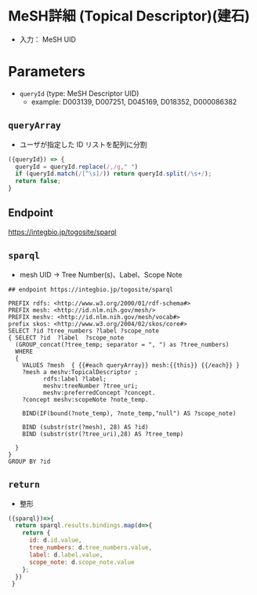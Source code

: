 # MeSH詳細 (Topical Descriptor)(建石)

* 入力： MeSH UID

# Parameters

* `queryId` (type: MeSH Descriptor UID)
  * example: D003139, D007251, D045169, D018352, D000086382

## `queryArray`
- ユーザが指定した ID リストを配列に分割

```javascript
({queryId}) => {
  queryId = queryId.replace(/,/g," ")
  if (queryId.match(/[^\s]/)) return queryId.split(/\s+/);
  return false;
}
```

## Endpoint
https://integbio.jp/togosite/sparql


## `sparql`
- mesh UID → Tree Number(s)、Label、Scope Note

```sparql
## endpoint https://integbio.jp/togosite/sparql

PREFIX rdfs: <http://www.w3.org/2000/01/rdf-schema#>
PREFIX mesh: <http://id.nlm.nih.gov/mesh/>
PREFIX meshv: <http://id.nlm.nih.gov/mesh/vocab#>
prefix skos: <http://www.w3.org/2004/02/skos/core#>
SELECT ?id ?tree_numbers ?label ?scope_note 
{ SELECT ?id  ?label  ?scope_note
  (GROUP_concat(?tree_temp; separator = ", ") as ?tree_numbers)
  WHERE 
  {
    VALUES ?mesh  { {{#each queryArray}} mesh:{{this}} {{/each}} }  
    ?mesh a meshv:TopicalDescriptor ;
          rdfs:label ?label;
          meshv:treeNumber ?tree_uri;
          meshv:preferredConcept ?concept.
    ?concept meshv:scopeNote ?note_temp.

    BIND(IF(bound(?note_temp), ?note_temp,"null") AS ?scope_note) 

    BIND (substr(str(?mesh), 28) AS ?id)
    BIND (substr(str(?tree_uri),28) AS ?tree_temp)

  } 
}
GROUP BY ?id
```


## `return`
- 整形
```javascript
({sparql})=>{
  return sparql.results.bindings.map(d=>{ 
    return {
      id: d.id.value, 
      tree_numbers: d.tree_numbers.value, 
      label: d.label.value, 
      scope_note: d.scope_note.value
    };
  }) 
 }
```
